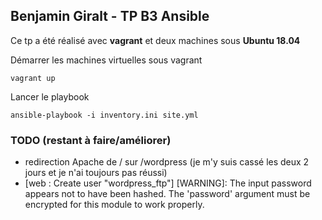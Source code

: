 ## Benjamin Giralt - TP B3 Ansible

Ce tp a été réalisé avec **vagrant**  et deux machines sous **Ubuntu 18.04**

Démarrer les machines virtuelles sous vagrant
```
vagrant up
```

Lancer le playbook
```
ansible-playbook -i inventory.ini site.yml
```

### TODO (restant à faire/améliorer)
* redirection Apache de / sur /wordpress (je m'y suis cassé les deux 2 jours et je n'ai toujours pas réussi)
* [web : Create user "wordpress_ftp"] 
 [WARNING]: The input password appears not to have been hashed. The 'password' argument must be encrypted for this module to work properly.

